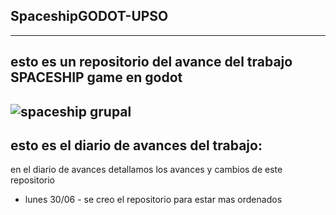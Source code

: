 ## SpaceshipGODOT-UPSO
---------------------------------------
esto es un repositorio del avance del trabajo SPACESHIP game en godot 
---------------------------------------
![spaceship grupal](https://github.com/user-attachments/assets/80862312-c45a-4a61-9f91-9c08398bb98e)
---------------------------------------
## esto es el diario de avances del trabajo:
en el diario de avances detallamos los avances y cambios de este repositorio 
* lunes 30/06 - se creo el repositorio para estar mas ordenados 
